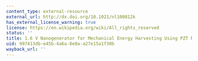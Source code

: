```yaml
---
content_type: external-resource
external_url: http://dx.doi.org/10.1021/nl100812k
has_external_license_warning: true
license: https://en.wikipedia.org/wiki/All_rights_reserved
status: ''
title: 1.6 V Nanogenerator for Mechanical Energy Harvesting Using PZT Nanofibers
uid: 997413db-e45b-4a6a-8e0a-a27e15a1f30b
wayback_url: ''
---
```

